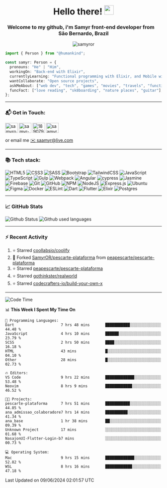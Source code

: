 <h1 align="center">Hello there! <img src="https://raw.githubusercontent.com/iampavangandhi/iampavangandhi/master/gifs/Hi.gif" width="30px"></h1>
<h3 align="center">Welcome to my github, i'm Samyr front-end developer from  <img src="https://cdn-icons-png.flaticon.com/512/197/197386.png" width="13"/>  <b>São Bernardo, Brazil</b></h3>

<p align="center"> <img src="https://komarev.com/ghpvc/?username=samyror&label=Profile%20views&color=0e75b6&style=flat" alt="samyror" /> </p>

```typescript
import { Person } from "@humankind";

const samyr: Person = {
  pronouns: "He" | "Him",
  workingOn: "Back-end with Elixir",
  currentlyLearning: "Functional programming with Elixir, and Mobile with Flutter",
  wantCollaborate: "Open source projects",
  askMeAbout: ["web dev", "tech", "games", "movies", "travels", "functional programming", "mobile"],
  funcFact: ["love reading", "sk8boarding", "nature places", "guitar"],
};
```

---

### 📬 Get in Touch:

<p align="left">
<a href="https://codepen.io/samyror" target="blank"><img align="center" src="https://cdn.jsdelivr.net/gh/devicons/devicon/icons/codepen/codepen-plain.svg" alt="samyror" height="32" width="40" /></a>
<a href="https://linkedin.com/in/samyr-ribeiro-82a720145" target="blank"><img align="center" src="https://cdn.jsdelivr.net/gh/devicons/devicon/icons/linkedin/linkedin-plain.svg" alt="samyr-ribeiro-82a720145" height="32" width="40" /></a>
<a href="https://pt.stackoverflow.com/users/189079" target="blank"><img align="center"  src="https://cdn.jsdelivr.net/npm/simple-icons@v5/icons/stackoverflow.svg" alt="189079" height="32" width="40" /></a>
<a href="https://www.hackerrank.com/saamyr" target="blank"><img align="center" src="https://cdn.jsdelivr.net/npm/simple-icons@v5/icons/hackerrank.svg" alt="saamyr" height="32" width="40" /></a>
</p>

or email me [✉️ saamyr@live.com](mailto:saamyr@live.com)

---

### 📚 Tech stack:

![HTML5](https://img.shields.io/badge/html5-%23E34F26.svg?style=for-the-badge&logo=html5&logoColor=white)
![CSS3](https://img.shields.io/badge/css3-%231572B6.svg?style=for-the-badge&logo=css3&logoColor=white)
![SASS](https://img.shields.io/badge/SASS-hotpink.svg?style=for-the-badge&logo=SASS&logoColor=white)
![Bootstrap](https://img.shields.io/badge/bootstrap-%23563D7C.svg?style=for-the-badge&logo=bootstrap&logoColor=white)
![TailwindCSS](https://img.shields.io/badge/tailwindcss-%2338B2AC.svg?style=for-the-badge&logo=tailwind-css&logoColor=white)
![JavaScript](https://img.shields.io/badge/javascript-%23323330.svg?style=for-the-badge&logo=javascript&logoColor=%23F7DF1E)
![TypeScript](https://img.shields.io/badge/typescript-%23007ACC.svg?style=for-the-badge&logo=typescript&logoColor=white)
![Gulp](https://img.shields.io/badge/GULP-%23CF4647.svg?style=for-the-badge&logo=gulp&logoColor=white)
![Webpack](https://img.shields.io/badge/webpack-%238DD6F9.svg?style=for-the-badge&logo=webpack&logoColor=black)
![Angular](https://img.shields.io/badge/angular-%23DD0031.svg?style=for-the-badge&logo=angular&logoColor=white)
![cypress](https://img.shields.io/badge/-cypress-%23E5E5E5?style=for-the-badge&logo=cypress&logoColor=058a5e)
![Jasmine](https://img.shields.io/badge/-Jasmine-%238A4182?style=for-the-badge&logo=Jasmine&logoColor=white)
![Firebase](https://img.shields.io/badge/firebase-%23039BE5.svg?style=for-the-badge&logo=firebase)
![Git](https://img.shields.io/badge/git-%23F05033.svg?style=for-the-badge&logo=git&logoColor=white)
![GitHub](https://img.shields.io/badge/github-%23121011.svg?style=for-the-badge&logo=github&logoColor=white)
![NPM](https://img.shields.io/badge/NPM-%23000000.svg?style=for-the-badge&logo=npm&logoColor=white)
![NodeJS](https://img.shields.io/badge/node.js-6DA55F?style=for-the-badge&logo=node.js&logoColor=white)
![Express.js](https://img.shields.io/badge/express.js-%23404d59.svg?style=for-the-badge&logo=express&logoColor=%2361DAFB)
![Ubuntu](https://img.shields.io/badge/Ubuntu-E95420?style=for-the-badge&logo=ubuntu&logoColor=white)
![Figma](https://img.shields.io/badge/figma-%23F24E1E.svg?style=for-the-badge&logo=figma&logoColor=white)
![Docker](https://img.shields.io/badge/docker-%230db7ed.svg?style=for-the-badge&logo=docker&logoColor=white)
![ESLint](https://img.shields.io/badge/ESLint-4B3263?style=for-the-badge&logo=eslint&logoColor=white)
![Dart](https://img.shields.io/badge/dart-%230175C2.svg?style=for-the-badge&logo=dart&logoColor=white)
![Flutter](https://img.shields.io/badge/Flutter-%2302569B.svg?style=for-the-badge&logo=Flutter&logoColor=white)
![Elixir](https://img.shields.io/badge/elixir-%234B275F.svg?style=for-the-badge&logo=elixir&logoColor=white)
![Postgres](https://img.shields.io/badge/postgres-%23316192.svg?style=for-the-badge&logo=postgresql&logoColor=white)

---

### 📈 GitHub Stats

![Github Status](https://github-readme-stats.vercel.app/api?username=SamyrOR&show_icons=true&bg_color=FFF&title_color=b80f0a&text_color=000&icon_color=b80f0a&border_color=a9a9a9&line_height=20)
![Github used languages](https://github-readme-stats.vercel.app/api/top-langs?username=samyror&show_icons=true&locale=en&layout=compact&bg_color=FFF&title_color=b80f0a&text_color=000&icon_color=b80f0a&border_color=a9a9a9)

---

### ⚡ Recent Activity

<!--RECENT_ACTIVITY:start-->
1. ⭐ Starred [coollabsio/coolify](https://github.com/coollabsio/coolify)
2. 🔱 Forked [SamyrOR/pescarte-plataforma](https://github.com/SamyrOR/pescarte-plataforma) from [peapescarte/pescarte-plataforma](https://github.com/peapescarte/pescarte-plataforma)
3. ⭐ Starred [peapescarte/pescarte-plataforma](https://github.com/peapescarte/pescarte-plataforma)
4. ⭐ Starred [gothinkster/realworld](https://github.com/gothinkster/realworld)
5. ⭐ Starred [codecrafters-io/build-your-own-x](https://github.com/codecrafters-io/build-your-own-x)
<!--RECENT_ACTIVITY:end-->

---

<!--START_SECTION:waka-->
![Code Time](http://img.shields.io/badge/Code%20Time-2%2C200%20hrs%2053%20mins-blue)

📊 **This Week I Spent My Time On** 

```text
💬 Programming Languages: 
Dart                     7 hrs 48 mins       ███████████░░░░░░░░░░░░░░   44.48 % 
JavaScript               4 hrs 10 mins       ██████░░░░░░░░░░░░░░░░░░░   23.79 % 
SCSS                     2 hrs 50 mins       ████░░░░░░░░░░░░░░░░░░░░░   16.18 % 
HTML                     43 mins             █░░░░░░░░░░░░░░░░░░░░░░░░   04.10 % 
Other                    28 mins             █░░░░░░░░░░░░░░░░░░░░░░░░   02.73 % 

🔥 Editors: 
VS Code                  9 hrs 22 mins       █████████████░░░░░░░░░░░░   53.48 % 
Neovim                   8 hrs 9 mins        ████████████░░░░░░░░░░░░░   46.52 % 

🐱‍💻 Projects: 
pescarte-plataforma      7 hrs 51 mins       ███████████░░░░░░░░░░░░░░   44.85 % 
ana_admissao_colaboradore7 hrs 14 mins       ██████████░░░░░░░░░░░░░░░   41.34 % 
ana_base                 1 hr 38 mins        ██░░░░░░░░░░░░░░░░░░░░░░░   09.39 % 
Unknown Project          17 mins             ░░░░░░░░░░░░░░░░░░░░░░░░░   01.68 % 
NasajonUI-Flutter-Login-b7 mins              ░░░░░░░░░░░░░░░░░░░░░░░░░   00.73 % 

💻 Operating System: 
Mac                      9 hrs 15 mins       █████████████░░░░░░░░░░░░   52.82 % 
WSL                      8 hrs 16 mins       ████████████░░░░░░░░░░░░░   47.18 % 
```


 Last Updated on 09/06/2024 02:01:57 UTC
<!--END_SECTION:waka-->

